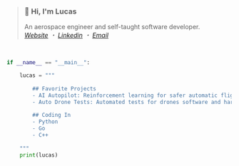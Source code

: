 
> ### **👋 Hi, I'm Lucas**<br>
> An aerospace engineer and self-taught software developer.<br>
> *[Website][website-url] ・ [Linkedin][linkedin-url] ・ [Email][mail-url]*
<br>


```python
if __name__ == "__main__":

    lucas = """
        
        ## Favorite Projects
        - AI Autopilot: Reinforcement learning for safer automatic flight control
        - Auto Drone Tests: Automated tests for drones software and hardware
        
        ## Coding In
        - Python
        - Go
        - C++
        
    """
    print(lucas)
```
[linkedin-badge]: https://img.shields.io/badge/-LinkedIn-2C2C2C?style=for-the-badge&logo=Linkedin&logoColor=white
[linkedin-url]: https://www.linkedin.com/in/iamlucasvieira/
[website-badge]: https://img.shields.io/badge/-Website-2C2C2C?style=for-the-badge&logo=Google-Chrome&logoColor=white
[website-url]: https://lucasvieira.nl
[mail-badge]: https://img.shields.io/badge/-Email-2C2C2C?style=for-the-badge&logo=Gmail&logoColor=white
[mail-url]: mailto:lucas6eng@gmail.com
